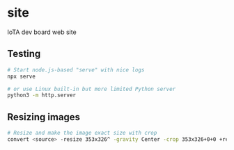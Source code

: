 # site
IoTA dev board web site

## Testing
```sh
# Start node.js-based "serve" with nice logs
npx serve

# or use Linux built-in but more limited Python server
python3 -m http.server
```

## Resizing images
```sh
# Resize and make the image exact size with crop
convert <source> -resize 353x326^ -gravity Center -crop 353x326+0+0 +repage <destination>
```